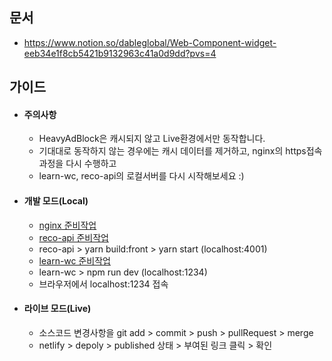 ## 문서

- https://www.notion.so/dableglobal/Web-Component-widget-eeb34e1f8cb5421b9132963c41a0d9dd?pvs=4

## 가이드

- #### 주의사항
  - HeavyAdBlock은 캐시되지 않고 Live환경에서만 동작합니다.
  - 기대대로 동작하지 않는 경우에는 캐시 데이터를 제거하고, nginx의 https접속과정을 다시 수행하고
  - learn-wc, reco-api의 로컬서버를 다시 시작해보세요 :)
- #### 개발 모드(Local)

  - [nginx 준비작업](https://www.notion.so/dableglobal/api-or-static-dable-io-77fd9710edfc4c9a83ec0f42b7165b2d#f71c9693cf694e39980ea0e210e0082e)
  - [reco-api 준비작업](https://www.notion.so/dableglobal/Web-Component-widget-eeb34e1f8cb5421b9132963c41a0d9dd?pvs=4#11c239daf9a94605a822d54eb989953f)
  - reco-api > yarn build:front > yarn start (localhost:4001)
  - [learn-wc 준비작업](https://www.notion.so/dableglobal/Web-Component-widget-eeb34e1f8cb5421b9132963c41a0d9dd?pvs=4#c3568796c3084788a32b5108019f8219)
  - learn-wc > npm run dev (localhost:1234)
  - 브라우저에서 localhost:1234 접속

- #### 라이브 모드(Live)
  - 소스코드 변경사항을 git add > commit > push > pullRequest > merge
  - netlify > depoly > published 상태 > 부여된 링크 클릭 > 확인
